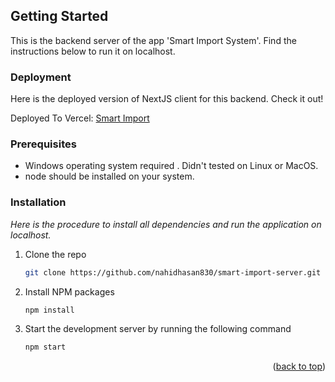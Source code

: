 <div id="top"></div>

<!-- GETTING STARTED -->

## Getting Started

This is the backend server of the app 'Smart Import System'. Find the instructions below to run it on localhost.

### Deployment

Here is the deployed version of NextJS client for this backend. Check it out!

<p>Deployed To Vercel: <a href="https://smart-import.vercel.app/">Smart Import</a></p>

### Prerequisites

- Windows operating system required . Didn't tested on Linux or MacOS.
- node should be installed on your system.

### Installation

_Here is the procedure to install all dependencies and run the application on localhost._

1. Clone the repo
   ```sh
   git clone https://github.com/nahidhasan830/smart-import-server.git
   ```
2. Install NPM packages
   ```sh
   npm install
   ```
3. Start the development server by running the following command
   ```sh
   npm start
   ```

<p align="right">(<a href="#top">back to top</a>)</p>
